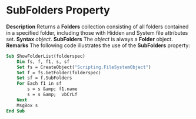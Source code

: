 
# SubFolders Property



 **Description**
Returns a  **Folders** collection consisting of all folders contained in a specified folder, including those with Hidden and System file attributes set.
 **Syntax**
 _object_. **SubFolders**
The  _object_ is always a **Folder** object.
 **Remarks**
The following code illustrates the use of the  **SubFolders** property:



```vb
Sub ShowFolderList(folderspec)
    Dim fs, f, f1, s, sf
    Set fs = CreateObject("Scripting.FileSystemObject")
    Set f = fs.GetFolder(folderspec)
    Set sf = f.SubFolders
    For Each f1 in sf
        s = s &amp; f1.name 
        s = s &amp;  vbCrLf
    Next
    MsgBox s
End Sub
```

